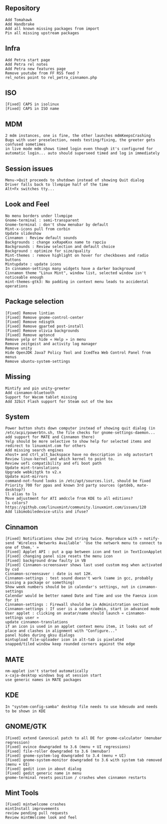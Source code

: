 Repository
----------
	Add Tomahawk
	Add Handbrake
	Add all known missing packages from import
	Pin all missing upstream packages
	
Infra	
-----
	Add Petra start page
	Add Petra rel notes
	Add Petra new features page
	Remove youtube from FF RSS feed ?
	rel_notes point to rel_petra_cinnamon.php
	
ISO	
---
	[Fixed] CAPS in isolinux
	[Fixed] CAPS in ISO name
	
MDM
---	
	2 mdm instances, one is fine, the other launches mdmKeepsCrashing
	Bugs with user preselection, needs testing/fixing, the greeter gets confused sometimes
	in live mode mdm shows timed login even though it's configured for automatic login... auto should superseed timed and log in immediately
	
Session issues	
--------------
	Menu->Quit proceeds to shutdown instead of showing Quit dialog
	Driver falls back to llvmpipe half of the time
	Alt+Fx switches tty...
	
Look and Feel
-------------	
	No menu borders under llvmpipe
	Gnome-terminal : semi-transparent
	Gnome-terminal : don't show menubar by default
	Mint-x-icons pull from corbin
	Update slideshow
	Cinnamon : Review default sounds
	Backgrounds : change xxRapeKxx name to rapciu
	Backgrounds : Review selection and default choice
	Background : optimize for size/quality
	Mint-themes : remove highlight on hover for checkboxes and radio buttons
	Mintupdate : update icons
	In cinnamon-settings many widgets have a darker background
	Cinnamon theme "Linux Mint", window list, selected window isn't noticeable enough   
	mint-themes-gtk3: No padding in context menu leads to accidental operations     
	
Package selection
-----------------
	[Fixed] Remove lintian
	[Fixed] Remove gnome-control-center
	[Fixed] Remove ndisgtk
	[Fixed] Remove gparted post-install
	[Fixed] Remove olivia backgrounds
	[Fixed] Remove aptoncd
	Remove yelp or hide « Help » in menu	
	Remove zeitgeist and activity log manager
	Remove unity	
	Hide OpenJDK Java7 Policy Tool and IcedTea Web Control Panel from menus
	Remove ubuntu-system-settings
	
Missing
-------
	Mintify and pin unity-greeter
	Add cinnamon-bluetooth
	Support for Wacom tablet missing
	Add 32bit Flash support for Steam out of the box
	
System
------	
	Power button shuts down computer instead of showing quit dialog (in /etc/acpi/powerbtn.sh, the file checks for gnome-settings-daemon... add support for MATE and Cinnamon there)
	Yelp should be more selective to show help for selected items and redirect to linuxmint.com for others
	Add missing search engines
	xhost+ and ctrl_alt_backspace have no description in xdg autostart
	Review linux-kernel and which kernel to point to.
	Review uefi compatibility and efi boot path
	Update mint-translations
	Upgrade webkitgtk to v2.x
	Update mint-mirrors
	command-not-found looks in /etc/apt/sources.list, should be fixed
	Priority 700 for ppas and known 3rd party sources (getdeb, mate-desktop?)
	ll alias to ls
	Move adjustment for ATI amdccle from KDE to all editions?
	ls colors? https://github.com/linuxmint/community.linuxmint.com/issues/120
	Add libimobiledevice-utils and ifuse?
	
Cinnamon
--------
	[Fixed] Notifications show 2nd string twice. Reproduce with « notify-send 'Wireless Networks Available' 'Use the network menu to connect to one of them.' »
	[Fixed] Applet API : put a gap between icon and text in TextIconApplet
	[Fixed] changing panel size resets the menu icon
	[Fixed] background draw faulty in VB
	[Fixed] Cinnamon-screensaver shows last used custom msg when activated by csd
	Cinnamon-screensaver : date is not 12H.	
	Cinnamon-settings : test sound doesn't work (same in gcc, probably missing a package or something)
	Show week numbers should be in calendar's settings, not in cinnamon-settings
	Calendar would be better named Date and Time and use the Faenza icon for it
	Cinnamon-settings : Firewall should be in Administration section
	Cinnamon-settings : If user is a sudoer/admin, start in advanced mode
	User applet : clicking on avatar/name should launch « cinnamon-settings user »
	update cinnamon-translations
	if an icon is used in an applet context menu item, it looks out of place and clashes in alignment with "Configure..."	
	panel hides during gksu dialogs
	mintupload file-uploader icon in alt-tab is pixelated
	snapped/tiled window keep rounded corners against the edge

MATE
----
	nm-applet isn't started automatically
	x-caja-desktop windows bug at session start
	use generic names in MATE packages

KDE
---
	In "system-config-samba" desktop file needs to use kdesudo and needs to be shown in KDE
	
GNOME/GTK
---------
	[Fixed] extend Canonical patch to all DE for gnome-calculator (menubar regression)
	[Fixed] evince downgraded to 3.6 (menu + UI regressions)
	[Fixed] file-roller downgraded to 3.6 (menubar)	
	[Fixed] gnome-system-log downgraded to 3.4 (menu + UI)
	[Fixed] gnome-system-monitor downgraded to 3.6 with system tab removed (menu + UI)	
	[Fixed] gedit icon in about dialog
	[Fixed] gedit generic name in menu
	gnome-terminal resets position / crashes when cinnamon restarts
	
Mint Tools
----------
	[Fixed] mintwelcome crashes
	mintInstall improvements
	review pending pull requests
	Review mintWelcome look and feel
	
